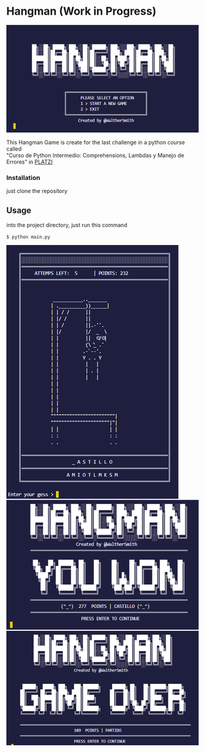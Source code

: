 # Hangman (Work in Progress)

 ![image](menu.png)

This Hangman Game is create  for  the last  challenge  in a python course  called  
"Curso de Python Intermedio: Comprehensions, Lambdas y Manejo de Errores" in [PLATZI](https://platzi.com/cursos/python-intermedio/)


### Installation

just clone the repository 
 
## Usage
into the project directory, just run this command 
```
$ python main.py
```
![image](game.png)
![image](win.png)
![image](loose.png)
 
